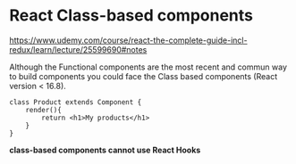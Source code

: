# React Class-based components

https://www.udemy.com/course/react-the-complete-guide-incl-redux/learn/lecture/25599690#notes

Although the Functional components are the most recent and commun way to build components you could face the Class based components (React version < 16.8).

```
class Product extends Component {
    render(){
        return <h1>My products</h1>
    }
}
```

**class-based components cannot use React Hooks**
